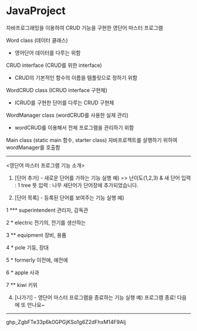 # JavaProject
자바프로그래밍을 이용하여 CRUD 기능을 구현한 영단어 마스터 프로그램

Word class (데이터 클래스)
- 영어단어 데이터를 다루는 위함
  
CRUD interface (CRUD를 위한 interface)
- CRUD의 기본적인 함수의 이름을 템플릿으로 정하기 위함

WordCRUD class (ICRUD interface 구현체)
- ICRUD를 구현한 단어를 다루는 CRUD 구현체

WordManager class (wordCRUD를 사용한 실제 관리)
- wordCRUD룰 이용해서 전체 프로그램을 관리하기 위함
  
Main class (static main 함수, starter class) 
  자바프로젝트를 살행하기 위하여 wordManager를 호출함
  
-----------------------------------
<영단어 마스터 프로그램 기능 소개> 
1. [단어 추가] - 새로운 단어를 가하는 기능 
실행 예) 
=> 난이도(1,2,3) & 새 단어 입력 : 1 tree 
뜻 입력 : 나무 
새단어가 단어장에 추가되었습니다.

2. [단어 목록] - 등록된 단어를 보여주는 기능
실행 예)

1 *** superintendent  관리자, 감독관
   
2 *         electric  전기의, 전기를 생산하는 

3 **       equipment  장비, 용품

4 *             pole  기둥, 장대 

5 *         formerly  이전에, 예전에 

6 *            apple  사과 

7 **            kiwi  키위 


4. [나가기] - 영단어 마스터 프로그램을 종료하는 기능 
실행 예) 
프로그램 종료! 다음에 또 만나요~ 
----------------------------------- 
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
 
